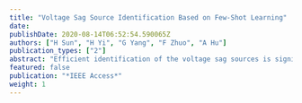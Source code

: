 ```yaml
---
title: "Voltage Sag Source Identification Based on Few-Shot Learning"
date: 
publishDate: 2020-08-14T06:52:54.590065Z
authors: ["H Sun", "H Yi", "G Yang", "F Zhuo", "A Hu"]
publication_types: ["2"]
abstract: "Efficient identification of the voltage sag sources is significant in the power quality studies. This paper presents a novel method for voltage sag source identification which performs automatic feature extraction and shows a superior performance regardless of the insufficient amount of training samples. In the proposed strategy, the input data are preprocessed and fetched into the feature extractor, which is designed based on the convolutional neural network. Then the weighted k-nearest neighbor classifier generates the identification results. In the training period, the few-shot learning technique is harnessed, and the siamese network is constructed such that the proposed model learns efficiently even with a small number of samples. The proposed scheme is implemented in Python and PyTorch framework. Case studies and comparisons with other methods are carried out on 700 samples of voltage sag events in Jiangsu Province, China. Experimental results show the superiority of the proposed method over other identification methods in the tested cases."
featured: false
publication: "*IEEE Access*"
weight: 1
---
```


